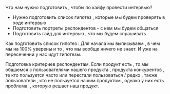 Что нам нужно подготовить , чтобы по кайфу провести интервью? 
- Нужно подготовить список гипотез , которые мы будем проверять в ходе интервью
- Подготовить портреты респондентов - с кем мы будем общаться 
- Подготовить гайд для интервью , что мы будем спрашивать 


Как подготовить список гипотез : 
Для начала мы выписываем , в чем мы на 100% уверены и то , что мы вообще ничего не знает. И уже на пересечении у нас идут гипотезы. 




Подготовка критериев  респондентам. Если продукт есть , то мы общаемся с пользователями нашего продукта , продукта конкурентов , те кто пользуется часто или перестали пользоваться  / редко ,  также пользователи , кто не пользуется нашим продуктом , однако у них есть проблема. , которую решает наш продукт. 